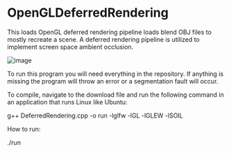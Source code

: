 # OpenGLDeferredRendering

This loads OpenGL deferred rendering pipeline loads blend OBJ files to mostly recreate a scene. A deferred rendering pipeline is utilized to implement screen space ambient occlusion. 


![image](https://github.com/EmmyVoita/OpenGLDeferredRendering/assets/82542924/e2fbda9c-671f-43e6-b917-c1c448d5d951)


To run this program you will need everything in the repository. 
If anything is missing the program will throw an error or a segmentation fault will occur. 

To compile, navigate to the download file and run the following command in an application that runs Linux like Ubuntu:

g++ DeferredRendering.cpp -o run -lglfw -lGL -lGLEW -lSOIL

How to run:

./run

